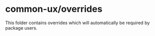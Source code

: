 # common-ux/overrides

This folder contains overrides which will automatically be required by package users.
